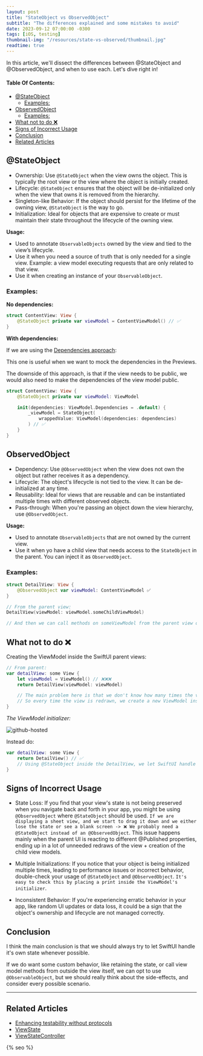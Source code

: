 ```yaml
---
layout: post
title: "StateObject vs ObservedObject"
subtitle: "The differences explained and some mistakes to avoid"
date: 2023-09-12 07:00:00 -0300
tags: [iOS, testing]
thumbnail-img: "/resources/state-vs-observed/thumbnail.jpg"
readtime: true
---
```


In this article, we'll dissect the differences between @StateObject and @ObservedObject, and when to use each. Let's dive right in!

#### Table Of Contents:
- [@StateObject](#stateobject)
  - [Examples:](#examples)
- [ObservedObject](#observedobject)
  - [Examples:](#examples-1)
- [What not to do ❌](#what-not-to-do-)
- [Signs of Incorrect Usage](#signs-of-incorrect-usage)
- [Conclusion](#conclusion)
- [Related Articles](#related-articles)

## @StateObject
* Ownership: Use `@StateObject` when the view owns the object. This is typically the root view or the view where the object is initially created.
* Lifecycle: `@StateObject` ensures that the object will be de-initialized only when the view that owns it is removed from the hierarchy.
* Singleton-like Behavior: If the object should persist for the lifetime of the owning view, `@StateObject` is the way to go.
* Initialization: Ideal for objects that are expensive to create or must maintain their state throughout the lifecycle of the owning view.

**Usage:**
- Used to annotate `ObservableObjects` owned by the view and tied to the view’s lifecycle.
- Use it when you need a source of truth that is only needed for a single view. Example: a view model executing requests that are only related to that view.
- Use it when creating an instance of your `ObservableObject`.

### Examples:

**No dependencies:**

```swift
struct ContentView: View {
    @StateObject private var viewModel = ContentViewModel() // ✅
}
```

**With dependencies:**

If we are using the [Dependencies approach](/2023-02-03-enhancing-testability-without-protocols/):

This one is useful when we want to mock the dependencies in the Previews.

The downside of this approach, is that if the view needs to be public, we would also need to make the dependencies of the view model public.

```swift
struct ContentView: View {
    @StateObject private var viewModel: ViewModel

    init(dependencies: ViewModel.Dependencies = .default) {
        _viewModel = StateObject(
            wrappedValue: ViewModel(dependencies: dependencies)
        ) // ✅
    }
}
```

## ObservedObject

* Dependency: Use `@ObservedObject` when the view does not own the object but rather receives it as a dependency.
* Lifecycle: The object's lifecycle is not tied to the view. It can be de-initialized at any time.
* Reusability: Ideal for views that are reusable and can be instantiated multiple times with different observed objects.
* Pass-through: When you're passing an object down the view hierarchy, use `@ObservedObject`.

**Usage:**
- Used to annotate `ObservableObjects` that are not owned by the current view.
- Use it when yo have a child view that needs access to the `StateObject` in the parent. You can inject it as `ObservedObject`.

### Examples:

```swift
struct DetailView: View {
    @ObservedObject var viewModel: ContentViewModel ✅
}

// From the parent view:
DetailView(viewModel: viewModel.someChildViewModel)

// And then we can call methods on someViewModel from the parent view or view model.
```

## What not to do ❌

Creating the ViewModel inside the SwiftUI parent views:

```swift
// From parent:
var detailView: some View {
    let viewModel = ViewModel() // ❌❌❌
    return DetailView(viewModel: viewModel) 

    // The main problem here is that we don't know how many times the view will get redrawn.
    // So every time the view is redrawn, we create a new ViewModel instance, so we lose the previous state, and create a new reference.
}
```

*The ViewModel initializer:*

![github-hosted]({{static.static_files}}/resources/state-vs-observed/meme.jpg)

Instead do:
```swift
var detailView: some View {
    return DetailView() // ✅
    // Using @StateObject inside the DetailView, we let SwiftUI handle the lifecycle of the VM.
}
```

## Signs of Incorrect Usage

* State Loss: If you find that your view's state is not being preserved when you navigate back and forth in your app, you might be using `@ObservedObject` where `@StateObject` should be used. `If we are displaying a sheet view, and we start to drag it down and we either lose the state or see a blank screen -> ❌ We probably need a @StateObject instead of an @ObservedObject`. This issue happens mainly when the parent UI is reacting to different @Published properties, ending up in a lot of unneeded redraws of the view + creation of the child view models.

* Multiple Initializations: If you notice that your object is being initialized multiple times, leading to performance issues or incorrect behavior, double-check your usage of `@StateObject` and `@ObservedObject`. `It's easy to check this by placing a print inside the ViewModel's initializer`.

* Inconsistent Behavior: If you're experiencing erratic behavior in your app, like random UI updates or data loss, it could be a sign that the object's ownership and lifecycle are not managed correctly.

## Conclusion

I think the main conclusion is that we should always try to let SwiftUI handle it's own state whenever possible. 

If we do want some custom behavior, like retaining the state, or call view model methods from outside the view itself, we can opt to use `@ObservableObject`, but we should really think about the side-effects, and consider every possible scenario.

---

## Related Articles

- [Enhancing testability without protocols](/2023-02-03-enhancing-testability-without-protocols/)
- [ViewState](/2023-01-08-new-app-view-state/)
- [ViewStateController](/2023-03-04-view-state-controller/)

<!-- Do not remove - SEO meta tags -->
{% seo %}